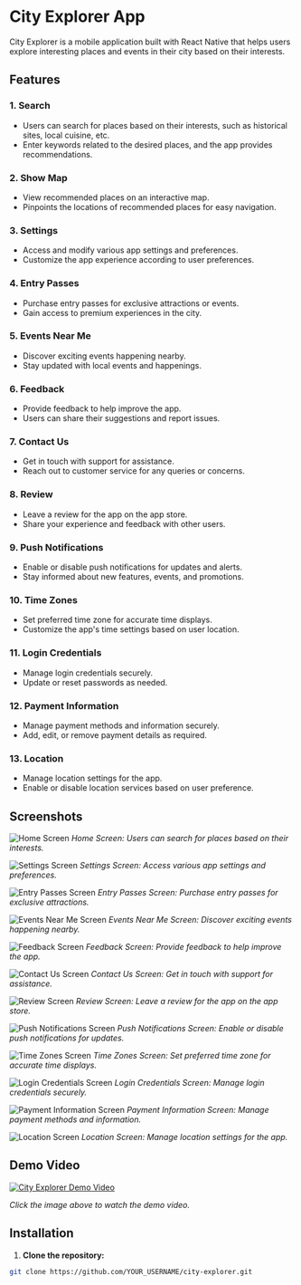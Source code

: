 # City Explorer App

City Explorer is a mobile application built with React Native that helps users explore interesting places and events in their city based on their interests.

## Features

### 1. Search
- Users can search for places based on their interests, such as historical sites, local cuisine, etc.
- Enter keywords related to the desired places, and the app provides recommendations.

### 2. Show Map
- View recommended places on an interactive map.
- Pinpoints the locations of recommended places for easy navigation.

### 3. Settings
- Access and modify various app settings and preferences.
- Customize the app experience according to user preferences.

### 4. Entry Passes
- Purchase entry passes for exclusive attractions or events.
- Gain access to premium experiences in the city.

### 5. Events Near Me
- Discover exciting events happening nearby.
- Stay updated with local events and happenings.

### 6. Feedback
- Provide feedback to help improve the app.
- Users can share their suggestions and report issues.

### 7. Contact Us
- Get in touch with support for assistance.
- Reach out to customer service for any queries or concerns.

### 8. Review
- Leave a review for the app on the app store.
- Share your experience and feedback with other users.

### 9. Push Notifications
- Enable or disable push notifications for updates and alerts.
- Stay informed about new features, events, and promotions.

### 10. Time Zones
- Set preferred time zone for accurate time displays.
- Customize the app's time settings based on user location.

### 11. Login Credentials
- Manage login credentials securely.
- Update or reset passwords as needed.

### 12. Payment Information
- Manage payment methods and information securely.
- Add, edit, or remove payment details as required.

### 13. Location
- Manage location settings for the app.
- Enable or disable location services based on user preference.

## Screenshots

![Home Screen](Screenshots/home_screen.png)
*Home Screen: Users can search for places based on their interests.*

![Settings Screen](Screenshots/settings.png)
*Settings Screen: Access various app settings and preferences.*

![Entry Passes Screen](Screenshots/entry_passes_screen.png)
*Entry Passes Screen: Purchase entry passes for exclusive attractions.*

![Events Near Me Screen](Screenshots/events_near_me.png)
*Events Near Me Screen: Discover exciting events happening nearby.*

![Feedback Screen](Screenshots/feedback.png)
*Feedback Screen: Provide feedback to help improve the app.*

![Contact Us Screen](Screenshots/contact_us.png)
*Contact Us Screen: Get in touch with support for assistance.*

![Review Screen](Screenshots/review.png)
*Review Screen: Leave a review for the app on the app store.*

![Push Notifications Screen](Screenshots/notifications.png)
*Push Notifications Screen: Enable or disable push notifications for updates.*

![Time Zones Screen](Screenshots/timezones.png)
*Time Zones Screen: Set preferred time zone for accurate time displays.*

![Login Credentials Screen](Screenshots/login_credentials.png)
*Login Credentials Screen: Manage login credentials securely.*

![Payment Information Screen](screenshots/payment_info_screen.png)
*Payment Information Screen: Manage payment methods and information.*

![Location Screen](screenshots/location_screen.png)
*Location Screen: Manage location settings for the app.*

## Demo Video

[![City Explorer Demo Video](https://img.youtube.com/vi/YOUR_VIDEO_ID_HERE/0.jpg)](https://www.youtube.com/watch?v=YOUR_VIDEO_ID_HERE)

*Click the image above to watch the demo video.*

## Installation

1. **Clone the repository:**

```bash
git clone https://github.com/YOUR_USERNAME/city-explorer.git
